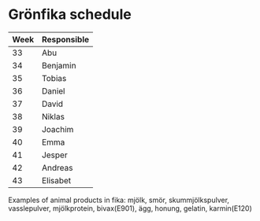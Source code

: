 # Grönfika schedule

| Week   | Responsible   |
| ------ | ------------- |
| 33     | Abu           |
| 34     | Benjamin      |
| 35     | Tobias        |
| 36     | Daniel        |
| 37     | David         |
| 38     | Niklas        |
| 39     | Joachim       |
| 40     | Emma          |
| 41     | Jesper        |
| 42     | Andreas       |
| 43     | Elisabet      |

Examples of animal products in fika:
mjölk, smör, skummjölkspulver, vasslepulver, mjölkprotein, bivax(E901), ägg, honung, gelatin, karmin(E120)
